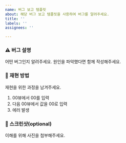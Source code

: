 ```yaml
---
name: 버그 보고 템플릿
about: 해당 버그 보고 템플릿을 사용하여 버그를 알려주세요.
title: ''
labels: ''
assignees: ''

---
```


### ⚠️ 버그 설명
어떤 버그인지 알려주세요. 원인을 파악했다면 함께 작성해주세요.

### 📑 재현 방법
재현을 위한 과정을 남겨주세요.
1. 00뷰에서 00를 입력
2. 다음 00뷰에서 값을 00로 입력
3. 에러 발생

### 📱 스크린샷(optional)
이해를 위해 사진을 첨부해주세요.
